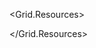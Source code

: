<Grid.Resources>
  <SolidColorBrush x:Key="CardBg" Color="#FFFFFF"/>
  <SolidColorBrush x:Key="Border1" Color="#E1E4EA"/>
  <SolidColorBrush x:Key="HeaderBg" Color="#F0F3F8"/>
  <SolidColorBrush x:Key="HeaderFg" Color="#2A2F3A"/>

  <Style x:Key="SectionGroupBox" TargetType="GroupBox">
    <Setter Property="Margin" Value="0,0,0,12"/>
    <Setter Property="Padding" Value="0"/>
    <Setter Property="Template">
      <Setter.Value>
        <ControlTemplate TargetType="GroupBox">
          <Border Background="{StaticResource CardBg}"
                  BorderBrush="{StaticResource Border1}"
                  BorderThickness="1"
                  CornerRadius="10">
            <Grid>
              <Grid.RowDefinitions>
                <RowDefinition Height="Auto"/>
                <RowDefinition Height="*"/>
              </Grid.RowDefinitions>

              <Border Background="{StaticResource HeaderBg}"
                      CornerRadius="10,10,0,0"
                      Padding="10,6"
                      BorderBrush="{StaticResource Border1}"
                      BorderThickness="0,0,0,1">
                <ContentPresenter ContentSource="Header"
                                  TextElement.FontWeight="SemiBold"
                                  TextElement.Foreground="{StaticResource HeaderFg}"/>
              </Border>

              <Border Grid.Row="1" Padding="12">
                <ContentPresenter/>
              </Border>
            </Grid>
          </Border>
        </ControlTemplate>
      </Setter.Value>
    </Setter>
  </Style>
</Grid.Resources>
